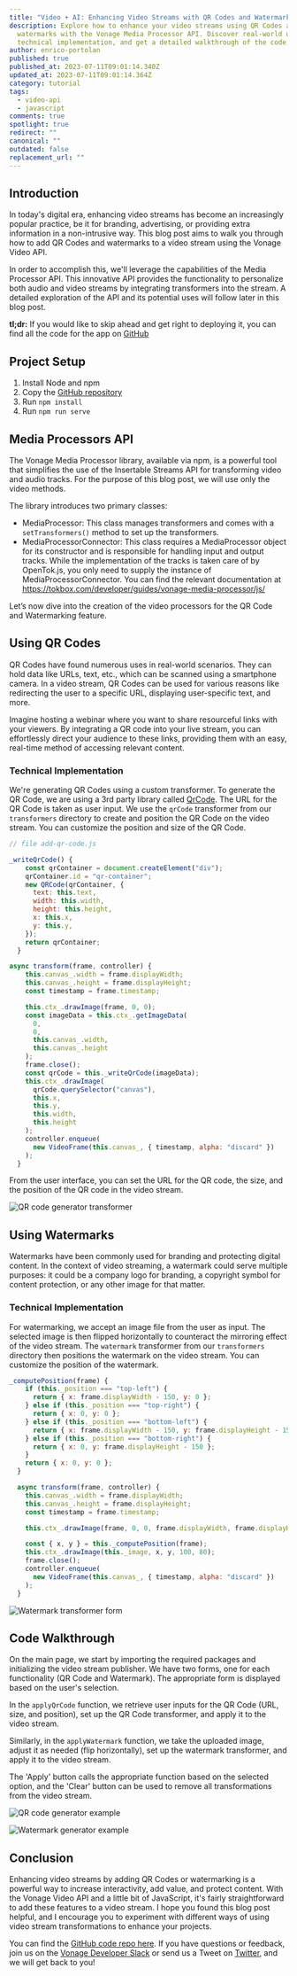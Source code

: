 ```yaml
---
title: "Video + AI: Enhancing Video Streams with QR Codes and Watermarking"
description: Explore how to enhance your video streams using QR Codes and
  watermarks with the Vonage Media Processor API. Discover real-world use cases,
  technical implementation, and get a detailed walkthrough of the code.
author: enrico-portolan
published: true
published_at: 2023-07-11T09:01:14.340Z
updated_at: 2023-07-11T09:01:14.364Z
category: tutorial
tags:
  - video-api
  - javascript
comments: true
spotlight: true
redirect: ""
canonical: ""
outdated: false
replacement_url: ""
---
```

## Introduction

In today's digital era, enhancing video streams has become an increasingly popular practice, be it for branding, advertising, or providing extra information in a non-intrusive way. This blog post aims to walk you through how to add QR Codes and watermarks to a video stream using the Vonage Video API. 

In order to accomplish this, we'll leverage the capabilities of the Media Processor API. This innovative API provides the functionality to personalize both audio and video streams by integrating transformers into the stream. A detailed exploration of the API and its potential uses will follow later in this blog post.

**tl;dr:** If you would like to skip ahead and get right to deploying it, you can find all the code for the app on [GitHub](https://github.com/Vonage-Community/blog-video_api-javascript_enhancing_video_streams_with_qr_codes_and_watermarking)

## Project Setup

1. Install Node and npm
2. Copy the [GitHub repository](https://github.com/Vonage-Community/blog-video_api-javascript_enhancing_video_streams_with_qr_codes_and_watermarking)
3. Run `npm install`
4. Run `npm run serve`

## Media Processors API

The Vonage Media Processor library, available via npm, is a powerful tool that simplifies the use of the Insertable Streams API for transforming video and audio tracks. For the purpose of this blog post, we will use only the video methods.

The library introduces two primary classes:

* MediaProcessor: This class manages transformers and comes with a `setTransformers()` method to set up the transformers.
* MediaProcessorConnector: This class requires a MediaProcessor object for its constructor and is responsible for handling input and output tracks. While the implementation of the tracks is taken care of by OpenTok.js, you only need to supply the instance of MediaProcessorConnector.
  You can find the relevant documentation at https://tokbox.com/developer/guides/vonage-media-processor/js/

Let’s now dive into the creation of the video processors for the QR Code and Watermarking feature. 

## Using QR Codes

QR Codes have found numerous uses in real-world scenarios. They can hold data like URLs, text, etc., which can be scanned using a smartphone camera. In a video stream, QR Codes can be used for various reasons like redirecting the user to a specific URL, displaying user-specific text, and more. 

Imagine hosting a webinar where you want to share resourceful links with your viewers. By integrating a QR code into your live stream, you can effortlessly direct your audience to these links, providing them with an easy, real-time method of accessing relevant content.

### Technical Implementation

We're generating QR Codes using a custom transformer. To generate the QR Code, we are using a 3rd party library called [QrCode](https://github.com/davidshimjs/qrcodejs). 
The URL for the QR Code is taken as user input. We use the `qrCode` transformer from our `transformers` directory to create and position the QR Code on the video stream. You can customize the position and size of the QR Code.

```javascript
// file add-qr-code.js

_writeQrCode() {
    const qrContainer = document.createElement("div");
    qrContainer.id = "qr-container";
    new QRCode(qrContainer, {
      text: this.text,
      width: this.width,
      height: this.height,
      x: this.x,
      y: this.y,
    });
    return qrContainer;
  }

async transform(frame, controller) {
    this.canvas_.width = frame.displayWidth;
    this.canvas_.height = frame.displayHeight;
    const timestamp = frame.timestamp;

    this.ctx_.drawImage(frame, 0, 0);
    const imageData = this.ctx_.getImageData(
      0,
      0,
      this.canvas_.width,
      this.canvas_.height
    );
    frame.close();
    const qrCode = this._writeQrCode(imageData);
    this.ctx_.drawImage(
      qrCode.querySelector("canvas"),
      this.x,
      this.y,
      this.width,
      this.height
    );
    controller.enqueue(
      new VideoFrame(this.canvas_, { timestamp, alpha: "discard" })
    );
  }
```

From the user interface, you can set the URL for the QR code, the size, and the position of the QR code in the video stream. 

![QR code generator transformer](/content/blog/enhancing-video-streams-with-qr-codes-and-watermarking/qr-code-generator.png "QR code transformer")

## Using Watermarks

Watermarks have been commonly used for branding and protecting digital content. In the context of video streaming, a watermark could serve multiple purposes: it could be a company logo for branding, a copyright symbol for content protection, or any other image for that matter.

### Technical Implementation

For watermarking, we accept an image file from the user as input. The selected image is then flipped horizontally to counteract the mirroring effect of the video stream. The `watermark` transformer from our `transformers` directory then positions the watermark on the video stream. You can customize the position of the watermark.

```javascript
_computePosition(frame) {
    if (this._position === "top-left") {
      return { x: frame.displayWidth - 150, y: 0 };
    } else if (this._position === "top-right") {
      return { x: 0, y: 0 };
    } else if (this._position === "bottom-left") {
      return { x: frame.displayWidth - 150, y: frame.displayHeight - 150 };
    } else if (this._position === "bottom-right") {
      return { x: 0, y: frame.displayHeight - 150 };
    }
    return { x: 0, y: 0 };
  }

  async transform(frame, controller) {
    this.canvas_.width = frame.displayWidth;
    this.canvas_.height = frame.displayHeight;
    const timestamp = frame.timestamp;

    this.ctx_.drawImage(frame, 0, 0, frame.displayWidth, frame.displayHeight);

    const { x, y } = this._computePosition(frame);
    this.ctx_.drawImage(this._image, x, y, 100, 80);
    frame.close();
    controller.enqueue(
      new VideoFrame(this.canvas_, { timestamp, alpha: "discard" })
    );
  }
```

![Watermark transformer form](/content/blog/enhancing-video-streams-with-qr-codes-and-watermarking/watermark.png "Watermark transformer")

## Code Walkthrough

On the main page, we start by importing the required packages and initializing the video stream publisher. We have two forms, one for each functionality (QR Code and Watermark). The appropriate form is displayed based on the user's selection.

In the `applyQrCode` function, we retrieve user inputs for the QR Code (URL, size, and position), set up the QR Code transformer, and apply it to the video stream.

Similarly, in the `applyWatermark` function, we take the uploaded image, adjust it as needed (flip horizontally), set up the watermark transformer, and apply it to the video stream.

The 'Apply' button calls the appropriate function based on the selected option, and the 'Clear' button can be used to remove all transformations from the video stream.

![QR code generator example](/content/blog/enhancing-video-streams-with-qr-codes-and-watermarking/qrcodeexample.png "QR code generator example")

![Watermark generator example](/content/blog/enhancing-video-streams-with-qr-codes-and-watermarking/watermark-example.png "Watermark generator example")

## Conclusion

Enhancing video streams by adding QR Codes or watermarking is a powerful way to increase interactivity, add value, and protect content. With the Vonage Video API and a little bit of JavaScript, it's fairly straightforward to add these features to a video stream. I hope you found this blog post helpful, and I encourage you to experiment with different ways of using video stream transformations to enhance your projects.

You can find the [GitHub code repo here](https://github.com/Vonage-Community/blog-video_api-javascript_enhancing_video_streams_with_qr_codes_and_watermarking). If you have questions or feedback, join us on the [Vonage Developer Slack](https://developer.vonage.com/community/slack) or send us a Tweet on [Twitter](https://twitter.com/VonageDev), and we will get back to you!